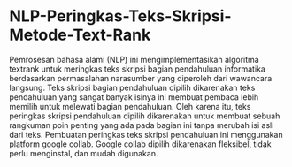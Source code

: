 # NLP-Peringkas-Teks-Skripsi-Metode-Text-Rank

Pemrosesan bahasa alami (NLP) ini mengimplementasikan algoritma textrank untuk meringkas teks skripsi bagian pendahuluan informatika berdasarkan permasalahan narasumber yang diperoleh dari wawancara langsung. Teks skripsi bagian pendahuluan dipilih dikarenakan teks pendahuluan yang sangat banyak isinya ini membuat pembaca lebih memilih untuk melewati bagian pendahuluan. Oleh karena itu, teks peringkas skripsi pendahuluan dipilih dikarenakan untuk membuat sebuah rangkuman poin penting yang ada pada bagian ini tanpa merubah isi asli dari teks. Pembuatan peringkas teks skripsi pendahuluan ini menggunakan platform google collab. Google collab dipilih dikarenakan fleksibel, tidak perlu menginstal, dan mudah digunakan.

